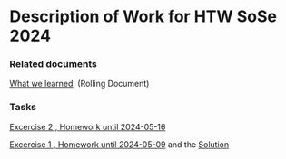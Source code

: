 
# Description of Work for HTW SoSe 2024 

### Related documents

[What we learned](./0000-Workprogram.md), (Rolling Document)

### Tasks 

[Excercise 2 , Homework until 2024-05-16](./2024-05-16-DoW.md)

[Excercise 1 , Homework until 2024-05-09](./2024-05-09-DoW.md) and the [Solution](./2024-05-09-DoW-solution.md)
